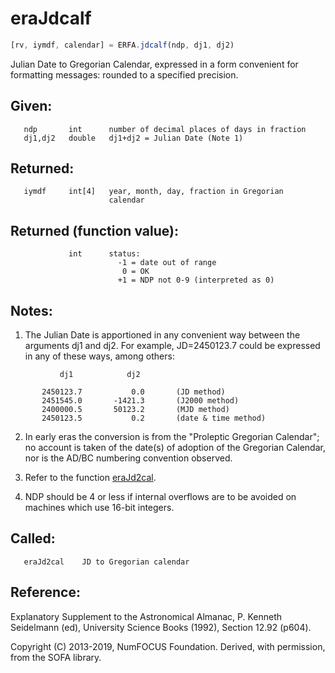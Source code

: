 # eraJdcalf

```js
[rv, iymdf, calendar] = ERFA.jdcalf(ndp, dj1, dj2)
```

Julian Date to Gregorian Calendar, expressed in a form convenient
for formatting messages:  rounded to a specified precision.

## Given:
```
   ndp       int      number of decimal places of days in fraction
   dj1,dj2   double   dj1+dj2 = Julian Date (Note 1)
```

## Returned:
```
   iymdf     int[4]   year, month, day, fraction in Gregorian
                      calendar
```

## Returned (function value):
```
             int      status:
                        -1 = date out of range
                         0 = OK
                        +1 = NDP not 0-9 (interpreted as 0)
```

## Notes:

1) The Julian Date is apportioned in any convenient way between
   the arguments dj1 and dj2.  For example, JD=2450123.7 could
   be expressed in any of these ways, among others:

```
           dj1            dj2

       2450123.7           0.0       (JD method)
       2451545.0       -1421.3       (J2000 method)
       2400000.5       50123.2       (MJD method)
       2450123.5           0.2       (date & time method)
```

2) In early eras the conversion is from the "Proleptic Gregorian
   Calendar";  no account is taken of the date(s) of adoption of
   the Gregorian Calendar, nor is the AD/BC numbering convention
   observed.

3) Refer to the function [eraJd2cal][1].

4) NDP should be 4 or less if internal overflows are to be
   avoided on machines which use 16-bit integers.

## Called:
```
   eraJd2cal    JD to Gregorian calendar
```

## Reference:

   Explanatory Supplement to the Astronomical Almanac,
   P. Kenneth Seidelmann (ed), University Science Books (1992),
   Section 12.92 (p604).

Copyright (C) 2013-2019, NumFOCUS Foundation.
Derived, with permission, from the SOFA library.


[1]: era.jd2cal.md
